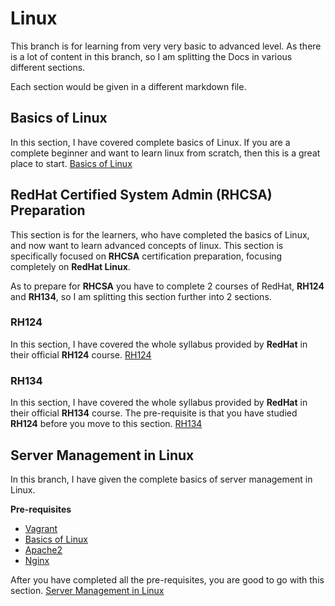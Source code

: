 # Linux

This branch is for learning from very very basic to advanced level.
As there is a lot of content in this branch, so I am splitting the Docs in various different sections.

Each section would be given in a different markdown file.

## Basics of Linux

In this section, I have covered complete basics of Linux. If you are a complete beginner and want to learn linux from scratch, then this is a great place to start.
[Basics of Linux](https://github.com/CoderChirag/DevOps-Learning/blob/linux/basics_of_linux.md)

## RedHat Certified System Admin (RHCSA) Preparation

This section is for the learners, who have completed the basics of Linux, and now want to learn advanced concepts of linux.
This section is specifically focused on **RHCSA** certification preparation, focusing completely on **RedHat Linux**.

As to prepare for **RHCSA** you have to complete 2 courses of RedHat, **RH124** and **RH134**, so I am splitting this section further into 2 sections.

### RH124

In this section, I have covered the whole syllabus provided by **RedHat** in their official **RH124** course.
[RH124](https://github.com/CoderChirag/DevOps-Learning/blob/linux/RH124.md)

### RH134

In this section, I have covered the whole syllabus provided by **RedHat** in their official **RH134** course.
The pre-requisite is that you have studied **RH124** before you move to this section.
[RH134](https://github.com/CoderChirag/DevOps-Learning/blob/linux/RH134.md)

## Server Management in Linux

In this branch, I have given the complete basics of server management in Linux.

**Pre-requisites**

-   [Vagrant](https://github.com/CoderChirag/DevOps-Learning/tree/vagrant)
-   [Basics of Linux](https://github.com/CoderChirag/DevOps-Learning/blob/linux/basics_of_linux.md)
-   [Apache2](https://github.com/CoderChirag/DevOps-Learning/tree/apache2)
-   [Nginx](https://github.com/CoderChirag/DevOps-Learning/tree/nginx)

After you have completed all the pre-requisites, you are good to go with this section.
[Server Management in Linux](https://github.com/CoderChirag/DevOps-Learning/blob/linux/server_management.md)
